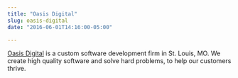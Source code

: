 ```yaml
---
title: "Oasis Digital"
slug: oasis-digital
date: "2016-06-01T14:16:00-05:00"

---
```


[Oasis Digital](http://oasisdigital.com/) is a custom software development firm
in St. Louis, MO. We create high quality software and solve hard problems, to
help our customers thrive.
